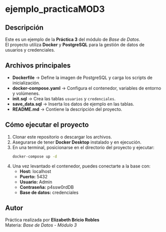 # ejemplo_practicaMOD3

## Descripción
Este es un ejemplo de la **Práctica 3** del módulo de *Base de Datos*.  
El proyecto utiliza **Docker** y **PostgreSQL** para la gestión de datos de usuarios y credenciales.

## Archivos principales
- **Dockerfile** → Define la imagen de PostgreSQL y carga los scripts de inicialización.
- **docker-compose.yaml** → Configura el contenedor, variables de entorno y volúmenes.
- **init.sql** → Crea las tablas `usuarios` y `credenciales`.
- **save_data.sql** → Inserta los datos de ejemplo en las tablas.
- **README.md** → Contiene la descripción del proyecto.

## Cómo ejecutar el proyecto
1. Clonar este repositorio o descargar los archivos.
2. Asegurarse de tener **Docker Desktop** instalado y en ejecución.
3. En una terminal, posicionarse en el directorio del proyecto y ejecutar:
   ```bash
   docker-compose up -d
4. Una vez levantado el contenedor, puedes conectarte a la base con:
   - **Host:** localhost  
   - **Puerto:** 5432  
   - **Usuario:** Admin  
   - **Contraseña:** p4ssw0rdDB  
   - **Base de datos:** credenciales  

## Autor
Práctica realizada por **Elizabeth Bricio Robles**  
Materia: *Base de Datos - Módulo 3*  

